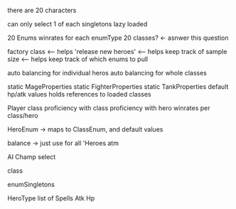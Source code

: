 there are 20 characters

can only select 1 of each 
	singletons 
		lazy loaded 
		
20 Enums 
winrates for each enumType 
20 classes? <- asnwer this question

factory class 
	<-- helps 'release new heroes' 
	<-- helps keep track of sample size 
	<-- helps keep track of which enums to pull 
	

auto balancing for individual heros
auto balancing for whole classes 

static MageProperties
static FighterProperties 
static TankProperties 
	default hp/atk values 
	holds references to loaded classes 


Player class 
	proficiency with class
	proficiency with hero 
	winrates per class/hero
	
HeroEnum -> maps to ClassEnum, and default values 

balance
	-> just use for all 'Heroes atm
	
AI Champ select 

class

enumSingletons  	

HeroType 
	list of Spells
	Atk Hp